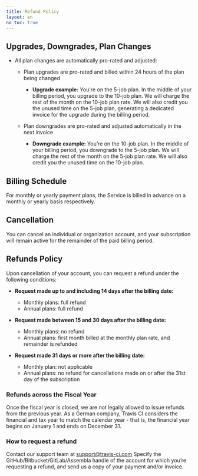 ```yaml
---
title: Refund Policy
layout: en
no_toc: true
---
```


## Upgrades, Downgrades, Plan Changes
- All plan changes are automatically pro-rated and adjusted:

  - Plan upgrades are pro-rated and billed within 24 hours of the plan being changed

    - **Upgrade example:**
You're on the 5-job plan. In the middle of your billing period, you upgrade to the 10-job plan. We will charge the rest of the month on the 10-job plan rate. We will also credit you the unused time on the 5-job plan, generating a dedicated invoice for the upgrade during the billing period.

  - Plan downgrades are pro-rated and adjusted automatically in the next invoice

    - **Downgrade example:**
You’re on the 10-job plan. In the middle of your billing period, you downgrade to the 5-job plan. We will charge the rest of the month on the 5-job plan rate. We will also credit you the unused time on the 10-job plan.



## Billing Schedule
For monthly or yearly payment plans, the Service is billed in advance on a monthly or yearly basis respectively.

## Cancellation

You can cancel an individual or organization account, and your subscription will remain active for the remainder of the paid billing period.

## Refunds Policy
Upon cancellation of your account, you can request a refund under the following conditions:
- **Request made up to and including 14 days after the billing date:**

  * Monthly plans: full refund
  * Annual plans: full refund

- **Request made between 15 and 30 days after the billing date:**

  * Monthly plans: no refund
  * Annual plans: first month billed at the monthly plan rate, and remainder is refunded

- **Request made 31 days or more after the billing date:**

   * Monthly plan: not applicable
   * Annual plans: no refund for cancellations made on or after the 31st day of the subscription

### Refunds across the Fiscal Year

Once the fiscal year is closed, we are not legally allowed to issue refunds from the previous year. As a German company, Travis CI considers the financial and tax year to match the calendar year - that is, the financial year begins on January 1 and ends on December 31.


### How to request a refund
Contact our support team at [support@travis-ci.com](mailto:support@travis-ci.com?subject=Refund%20policy)
Specify the GitHub/Bitbucket/GitLab/Assembla handle of the account for which you’re requesting a refund, and send us a copy of your payment and/or invoice.
